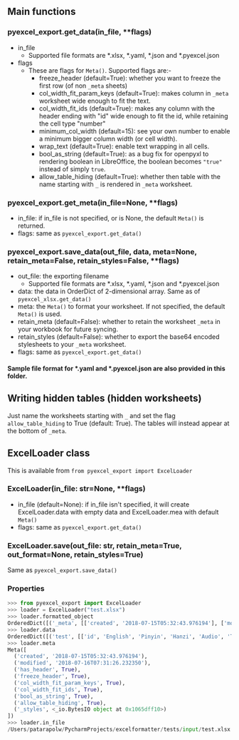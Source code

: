 ## Main functions

### pyexcel_export.get_data(in_file, **flags)

- in_file
    - Supported file formats are *.xlsx, *.yaml, *.json and *.pyexcel.json
- flags
    - These are flags for `Meta()`. Supported flags are:-
        - freeze_header (default=True): whether you want to freeze the first row (of non `_meta` sheets)
        - col_width_fit_param_keys (default=True): makes column in `_meta` worksheet wide enough to fit the text.
        - col_width_fit_ids (default=True): makes any column with the header ending with "id" wide enough to fit the id, while retaining the cell type "number"
        - minimum_col_width (default=15): see your own number to enable a minimum bigger column width (or cell width).
        - wrap_text (default=True): enable text wrapping in all cells.
        - bool_as_string (default=True): as a bug fix for openpyxl to rendering boolean in LibreOffice, the boolean becomes `"true"` instead of simply `true`.
        - allow_table_hiding (default=True): whether then table with the name starting with `_` is rendered in `_meta` worksheet.

### pyexcel_export.get_meta(in_file=None, **flags)

- in_file: if in_file is not specified, or is None, the default `Meta()` is returned.
- flags: same as `pyexcel_export.get_data()`

### pyexcel_export.save_data(out_file, data, meta=None, retain_meta=False, retain_styles=False, **flags)

- out_file: the exporting filename
    - Supported file formats are *.xlsx, *.yaml, *.json and *.pyexcel.json
- data: the data in OrderDict of 2-dimensional array. Same as of `pyexcel_xlsx.get_data()`
- meta: the `Meta()` to format your worksheet. If not specified, the default `Meta()` is used.
- retain_meta (default=False): whether to retain the worksheet `_meta` in your workbook for future syncing.
- retain_styles (default=False): whether to export the base64 encoded stylesheets to your `_meta` worksheet.
- flags: same as `pyexcel_export.get_data()`

#### Sample file format for \*.yaml and \*.pyexcel.json are also provided in this folder.

## Writing hidden tables (hidden worksheets)

Just name the worksheets starting with `_` and set the flag `allow_table_hiding` to True (default: True). The tables will instead appear at the bottom of `_meta`.

## ExcelLoader class

This is available from `from pyexcel_export import ExcelLoader`

### ExcelLoader(in_file: str=None, **flags)

- in_file (default=None): if in_file isn't specified, it will create ExcelLoader.data with empty data and ExcelLoader.mea with default `Meta()`
- flags: same as `pyexcel_export.get_data()`

### ExcelLoader.save(out_file: str, retain_meta=True, out_format=None, retain_styles=True)

Same as `pyexcel_export.save_data()`

### Properties

```python
>>> from pyexcel_export import ExcelLoader
>>> loader = ExcelLoader("test.xlsx")
>>> loader.formatted_object
OrderedDict([('_meta', [['created', '2018-07-15T05:32:43.976194'], ['modified', '2018-07-16T07:31:26.232350'], ['has_header', True], ['freeze_header', True], ['col_width_fit_param_keys', True], ['col_width_fit_ids', True], ['bool_as_string', True], ['allow_table_hiding', True], ['_styles', <_io.BytesIO object at 0x103d7f678>]]), ('test', [['"id"', '"English"', '"Pinyin"', '"Hanzi"', '"Audio"', '"Tags"'], ['1419644212689', '"Hello!"', '"Nǐ hǎo!"', '"你好！"', '"[sound:tmp1cctcn.mp3]"', '""'], ['1419644212690', '"What are you saying?"', '"Nǐ shuō shénme?"', '"你说什么？"', '"[sound:tmp4tzxbu.mp3]"', '""'], ['1419644212691', '"What did you do?"', '"nǐ zuò le shénme ?"', '"你做了什么？"', '"[sound:333012.mp3]"', '""']])])
>>> loader.data
OrderedDict([('test', [['id', 'English', 'Pinyin', 'Hanzi', 'Audio', 'Tags'], [1419644212689, 'Hello!', 'Nǐ hǎo!', '你好！', '[sound:tmp1cctcn.mp3]', ''], [1419644212690, 'What are you saying?', 'Nǐ shuō shénme?', '你说什么？', '[sound:tmp4tzxbu.mp3]', ''], [1419644212691, 'What did you do?', 'nǐ zuò le shénme ?', '你做了什么？', '[sound:333012.mp3]', '']])])
>>> loader.meta
Meta([
  ('created', '2018-07-15T05:32:43.976194'),
  ('modified', '2018-07-16T07:31:26.232350'),
  ('has_header', True),
  ('freeze_header', True),
  ('col_width_fit_param_keys', True),
  ('col_width_fit_ids', True),
  ('bool_as_string', True),
  ('allow_table_hiding', True),
  ('_styles', <_io.BytesIO object at 0x1065dff10>)
])
>>> loader.in_file
/Users/patarapolw/PycharmProjects/excelformatter/tests/input/test.xlsx
```
